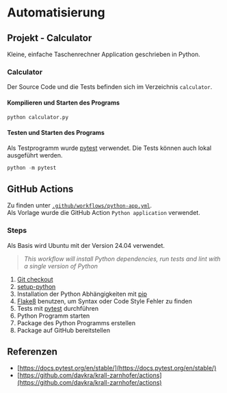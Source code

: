 # Automatisierung

## Projekt - Calculator

Kleine, einfache Taschenrechner Application geschrieben in Python.

### Calculator

Der Source Code und die Tests befinden sich im Verzeichnis `calculator`.

#### Kompilieren und Starten des Programs

```python
python calculator.py
```

#### Testen und Starten des Programs

Als Testprogramm wurde [pytest](https://docs.pytest.org/en/stable/) verwendet. Die Tests können auch lokal ausgeführt werden.

```python
python -m pytest
```

## GitHub Actions

Zu finden unter [`.github/workflows/python-app.yml`](../.github/workflows/python-app.yml).  
Als Vorlage wurde die GitHub Action `Python application` verwendet.

### Steps

Als Basis wird Ubuntu mit der Version 24.04 verwendet.

>*This workflow will install Python dependencies, run tests and lint with a single version of Python*

1. [Git checkout](https://github.com/actions/checkout/tree/v4/)
2. [setup-python](https://github.com/actions/setup-python/tree/v3/)
3. Installation der Python Abhängigkeiten mit [pip](https://pypi.org/project/pip/)
4. [Flake8](https://pypi.org/project/flake8/) benutzen, um Syntax oder Code Style Fehler zu finden
5. Tests mit [pytest](https://docs.pytest.org/en/stable/) durchführen
6. Python Programm starten
7. Package des Python Programms erstellen
8. Package auf GitHub bereitstellen

## Referenzen

- [https://docs.pytest.org/en/stable/](https://docs.pytest.org/en/stable/)
- [https://github.com/davkra/krall-zarnhofer/actions](https://github.com/davkra/krall-zarnhofer/actions)
